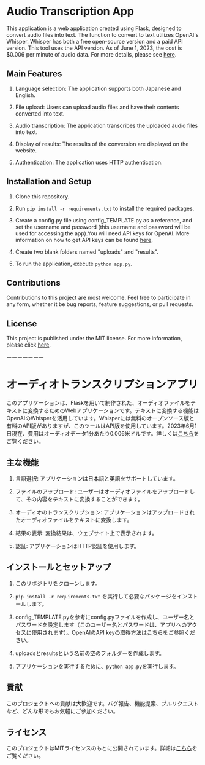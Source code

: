 # Audio Transcription App

This application is a web application created using Flask, designed to convert audio files into text. The function to convert to text utilizes OpenAI's Whisper. Whisper has both a free open-source version and a paid API version. This tool uses the API version. As of June 1, 2023, the cost is $0.006 per minute of audio data. For more details, please see [here](https://openai.com/pricing).

## Main Features

1. Language selection: The application supports both Japanese and English.

2. File upload: Users can upload audio files and have their contents converted into text.

3. Audio transcription: The application transcribes the uploaded audio files into text.

4. Display of results: The results of the conversion are displayed on the website.

5. Authentication: The application uses HTTP authentication.

## Installation and Setup

1. Clone this repository.

2. Run `pip install -r requirements.txt` to install the required packages.

3. Create a config.py file using config_TEMPLATE.py as a reference, and set the username and password (this username and password will be used for accessing the app).You will need API keys for OpenAI. More information on how to get API keys can be found [here](https://help.openai.com/en/articles/4936850-where-do-i-find-my-secret-api-key).

4. Create two blank folders named "uploads" and "results".

5. To run the application, execute `python app.py`.

## Contributions

Contributions to this project are most welcome. Feel free to participate in any form, whether it be bug reports, feature suggestions, or pull requests.

## License

This project is published under the MIT license. For more information, please click [here](https://mit-license.org/).


ーーーーーーー


# オーディオトランスクリプションアプリ

このアプリケーションは、Flaskを用いて制作された、オーディオファイルをテキストに変換するためのWebアプリケーションです。テキストに変換する機能はOpenAIのWhisperを活用しています。Whisperには無料のオープンソース版と有料のAPI版がありますが、このツールはAPI版を使用しています。2023年6月1日現在、費用はオーディオデータ1分あたり0.006米ドルです。詳しくは[こちら](https://openai.com/pricing)をご覧ください。

## 主な機能

1. 言語選択: アプリケーションは日本語と英語をサポートしています。

2. ファイルのアップロード: ユーザーはオーディオファイルをアップロードして、その内容をテキストに変換することができます。

3. オーディオのトランスクリプション: アプリケーションはアップロードされたオーディオファイルをテキストに変換します。

4. 結果の表示: 変換結果は、ウェブサイト上で表示されます。

5. 認証: アプリケーションはHTTP認証を使用します。

## インストールとセットアップ

1. このリポジトリをクローンします。

2. `pip install -r requirements.txt` を実行して必要なパッケージをインストールします。

3. config_TEMPLATE.pyを参考にconfig.pyファイルを作成し、ユーザー名とパスワードを設定します（このユーザー名とパスワードは、アプリへのアクセスに使用されます）。OpenAIのAPI keyの取得方法は[こちら](https://help.openai.com/en/articles/4936850-where-do-i-find-my-secret-api-key)をご参照ください。

4. uploadsとresultsという名前の空のフォルダーを作成します。

5. アプリケーションを実行するために、`python app.py`を実行します。

## 貢献

このプロジェクトへの貢献は大歓迎です。バグ報告、機能提案、プルリクエストなど、どんな形でもお気軽にご参加ください。

## ライセンス

このプロジェクトはMITライセンスのもとに公開されています。詳細は[こちら](https://licenses.opensource.jp/MIT/MIT.html)をご覧ください。
